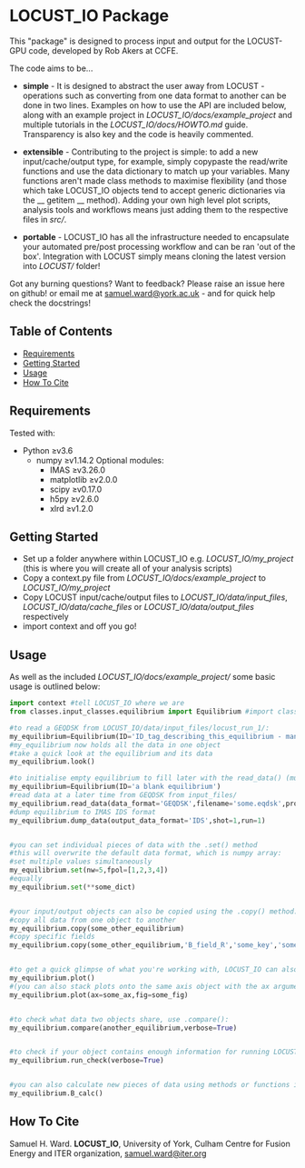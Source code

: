 # LOCUST_IO Package

This "package" is designed to process input and output for the LOCUST-GPU code, developed by Rob Akers at CCFE. 

The code aims to be...

* __simple__ - It is designed to abstract the user away from LOCUST - operations such as converting from one data format to another can be done in two lines. Examples on how to use the API are included below, along with an example project in *LOCUST_IO/docs/example_project* and multiple tutorials in the *LOCUST_IO/docs/HOWTO.md* guide. Transparency is also key and the code is heavily commented.

* __extensible__ - Contributing to the project is simple: to add a new input/cache/output type, for example, simply copypaste the read/write functions and use the data dictionary to match up your variables. Many functions aren't made class methods to maximise flexibility (and those which take LOCUST_IO objects tend to accept generic dictionaries via the __ getitem __ method). Adding your own high level plot scripts, analysis tools and workflows means just adding them to the respective files in *src/*. 

* __portable__ - LOCUST_IO has all the infrastructure needed to encapsulate your automated pre/post processing workflow and can be ran 'out of the box'. Integration with LOCUST simply means cloning the latest version into *LOCUST/* folder!


Got any burning questions? Want to feedback? Please raise an issue here on github! or email me at samuel.ward@york.ac.uk - and for quick help check the docstrings!



Table of Contents
-----------------

* [Requirements](#requirements)
* [Getting Started](#getting-started)
* [Usage](#usage)
* [How To Cite](#how-to-cite)




## Requirements

Tested with:

* Python ≥v3.6
    * numpy ≥v1.14.2
    Optional modules:
        * IMAS ≥v3.26.0
        * matplotlib ≥v2.0.0
        * scipy ≥v0.17.0
        * h5py ≥v2.6.0
        * xlrd ≥v1.2.0




## Getting Started

* Set up a folder anywhere within LOCUST_IO e.g. *LOCUST_IO/my_project* (this is where you will create all of your analysis scripts)
* Copy a context.py file from *LOCUST_IO/docs/example_project* to *LOCUST_IO/my_project*
* Copy LOCUST input/cache/output files to *LOCUST_IO/data/input_files*, *LOCUST_IO/data/cache_files* or *LOCUST_IO/data/output_files* respectively
* import context and off you go!






## Usage


As well as the included *LOCUST_IO/docs/example_project/* some basic usage is outlined below:

```python
import context #tell LOCUST_IO where we are
from classes.input_classes.equilibrium import Equilibrium #import classes which encapsulate LOCUST inputs, e.g. an equilibrium

#to read a GEQDSK from LOCUST_IO/data/input_files/locust_run_1/:
my_equilibrium=Equilibrium(ID='ID_tag_describing_this_equilibrium - mandatory!',data_format='GEQDSK',filename='locust_run_1/some.eqdsk') 
#my_equilibrium now holds all the data in one object
#take a quick look at the equilibrium and its data
my_equilibrium.look()                               

#to initialise empty equilibrium to fill later with the read_data() (must always specify an ID):
my_equilibrium=Equilibrium(ID='a blank equilibrium') 
#read data at a later time from GEQDSK from input_files/
my_equilibrium.read_data(data_format='GEQDSK',filename='some.eqdsk',property1='made using EFIT')
#dump equilibrium to IMAS IDS format 
my_equilibrium.dump_data(output_data_format='IDS',shot=1,run=1) 


#you can set individual pieces of data with the .set() method
#this will overwrite the default data format, which is numpy array:
#set multiple values simultaneously
my_equilibrium.set(nw=5,fpol=[1,2,3,4])  
#equally
my_equilibrium.set(**some_dict)                     


#your input/output objects can also be copied using the .copy() method:
#copy all data from one object to another
my_equilibrium.copy(some_other_equilibrium)
#copy specific fields                                        
my_equilibrium.copy(some_other_equilibrium,'B_field_R','some_key','some_other_key')  


#to get a quick glimpse of what you're working with, LOCUST_IO can also plot input/output data: 
my_equilibrium.plot()                                         
#(you can also stack plots onto the same axis object with the ax argument - see example_project)
my_equilibrium.plot(ax=some_ax,fig=some_fig)                                         


#to check what data two objects share, use .compare():
my_equilibrium.compare(another_equilibrium,verbose=True)               


#to check if your object contains enough information for running LOCUST, use .run_check():
my_equilibrium.run_check(verbose=True)                                            


#you can also calculate new pieces of data using methods or functions in the processing folder
my_equilibrium.B_calc()         
```

## How To Cite

Samuel H. Ward. __LOCUST_IO__, University of York, Culham Centre for Fusion Energy and ITER organization, samuel.ward@iter.org